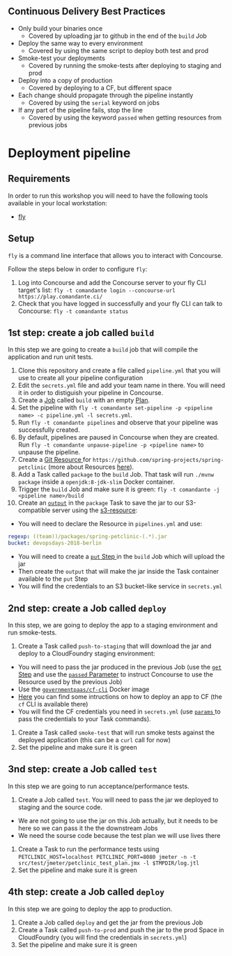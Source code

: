 ## Continuous Delivery Best Practices
- Only build your binaries once
  - Covered by uploading jar to github in the end of the `build` Job
- Deploy the same way to every environment
  - Covered by using the same script to deploy both test and prod
- Smoke-test your deployments
  - Covered by running the smoke-tests after deploying to staging and prod
- Deploy into a copy of production
  - Covered by deploying to a CF, but different space
- Each change should propagate through the pipeline instantly
  - Covered by using the `serial` keyword on jobs
- If any part of the pipeline fails, stop the line
  - Covered by using the keyword `passed` when getting resources from previous jobs

# Deployment pipeline

## Requirements
In order to run this workshop you will need to have the following tools available in your local workstation:
- [fly](https://concourse-ci.org/download.html)

## Setup
`fly` is a command line interface that allows you to interact with Concourse.

Follow the steps below in order to configure `fly`:
1. Log into Concourse and add the Concourse server to your fly CLI target's list: `fly -t comandante login --concourse-url https://play.comandante.ci/`
1. Check that you have logged in successfully and your fly CLI can talk to Concourse: `fly -t comandante status`

## 1st step: create a job called `build`
In this step we are going to create a `build` job that will compile the application and run unit tests.

1. Clone this repository and create a file called `pipeline.yml` that you will use to create all your pipeline configuration
1. Edit the `secrets.yml` file and add your team name in there. You will need it in order to distiguish your pipeline in Concourse.
1. Create a [Job](https://concourse-ci.org/jobs.html) called `build` with an empty [Plan](https://concourse-ci.org/jobs.html#job-plan).
1. Set the pipeline with `fly -t comandante set-pipeline -p <pipeline name> -c pipeline.yml -l secrets.yml`.
1. Run `fly -t comandante pipelines` and observe that your pipeline was successfully created.
1. By default, pipelines are paused in Concourse when they are created. Run `fly -t comandante unpause-pipeline -p <pipeline name>` to unpause the pipeline.
1. Create a [ Git Resource ](https://github.com/concourse/git-resource) for `https://github.com/spring-projects/spring-petclinic` (more about Resources [here](https://concourse-ci.org/resources.html)).
1. Add a Task called `package` to the `build` Job. That task will run `./mvnw package` inside a `openjdk:8-jdk-slim` Docker container.
1. Trigger the `build` Job and make sure it is green: `fly -t comandante -j <pipeline name>/build`
1. Create an [`output`](https://concourse-ci.org/tasks.html#task-outputs) in the `package` Task to save the jar to our S3-compatible server using the [s3-resource](https://github.com/concourse/s3-resource):
  - You will need to declare the Resource in `pipelines.yml` and use:
```yaml
regexp: ((team))/packages/spring-petclinic-(.*).jar
bucket: devopsdays-2018-berlin
```
  - You will need to create a [ `put` Step ](https://concourse-ci.org/put-step.html) in the `build` Job which will upload the jar
  - Then create the `output` that will make the jar inside the Task container available to the `put` Step
  - You will find the credentials to an S3 bucket-like service in `secrets.yml`

## 2nd step: create a Job called `deploy`
In this step, we are going to deploy the app to a staging environment and run smoke-tests.

1. Create a Task called `push-to-staging` that will download the jar and deploy to a CloudFoundry staging environment:
  - You will need to pass the jar produced in the previous Job (use the [`get` Step](https://concourse-ci.org/get-step.html) and use the [ `passed` Parameter](https://concourse-ci.org/get-step.html#get-step-passed) to instruct Concourse to use the Resource used by the previous Job)
  - Use the [`governmentpaas/cf-cli`](https://hub.docker.com/r/governmentpaas/cf-cli/) Docker image
  - [Here](http://cli.cloudfoundry.org/en-US/cf/push.html) you can find some intructions on how to deploy an app to CF (the `cf` CLI is available there)
  - You will find the CF credentials you need in `secrets.yml` (use [ `params` ](https://concourse-ci.org/task-step.html#task-step-params) to pass the credentials to your Task commands).
1. Create a Task called `smoke-test` that will run smoke tests against the deployed application (this can be a `curl` call for now)
1. Set the pipeline and make sure it is green

## 3nd step: create a Job called `test`
In this step we are going to run acceptance/performance tests.

1. Create a Job called `test`. You will need to pass the jar we deployed to staging and the source code.
  - We are not going to use the jar on this Job actually, but it needs to be here so we can pass it the the downstream Jobs
  - We need the sourse code because the test plan we will use lives there
1. Create a Task to run the performance tests using `PETCLINIC_HOST=localhost PETCLINIC_PORT=8080 jmeter -n -t src/test/jmeter/petclinic_test_plan.jmx -l $TMPDIR/log.jtl`
1. Set the pipeline and make sure it is green

## 4th step: create a Job called `deploy`
In this step we are going to deploy the app to production.

1. Create a Job called `deploy` and get the jar from the previous Job
1. Create a Task called `push-to-prod` and push the jar to the prod Space in CloudFoundry (you will find the credentials in `secrets.yml`)
1. Set the pipeline and make sure it is green
